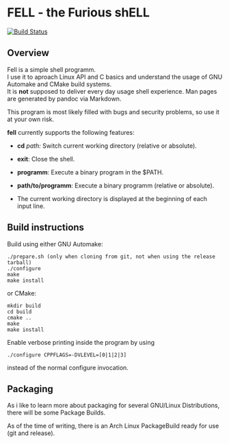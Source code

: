 # FELL - the Furious shELL
[![Build Status](https://travis-ci.org/fried-ice/fell.svg?branch=master)](https://travis-ci.org/fried-ice/fell)

## Overview
Fell is a simple shell programm.  
I use it to aproach Linux API and C basics and understand the usage of GNU Automake and CMake build systems.  
It is **not** supposed to deliver every day usage shell experience.
Man pages are generated by pandoc via Markdown.

This program is most likely filled with bugs and security problems, so use it at your own risk.

**fell** currently supports the following features:

 * **cd** *path:* Switch current working directory (relative or absolute).

* **exit**: Close the shell.

* **programm**: Execute a binary program in the $PATH.

* **path/to/programm**: Execute a binary programm (relative or absolute).

* The current working directory is displayed at the beginning of each input line.

## Build instructions
Build using either GNU Automake:
```shell
./prepare.sh (only when cloning from git, not when using the release tarball)
./configure
make
make install
```

 or CMake:
```shell
mkdir build
cd build
cmake ..
make
make install
```

Enable verbose printing inside the program by using
```
./configure CPPFLAGS=-DVLEVEL=[0|1|2|3]
```
instead of the normal configure invocation.

## Packaging
As i like to learn more about packaging for several GNU/Linux Distributions, there will be some Package Builds.

As of the time of writing, there is an Arch Linux PackageBuild ready for use (git and release).
